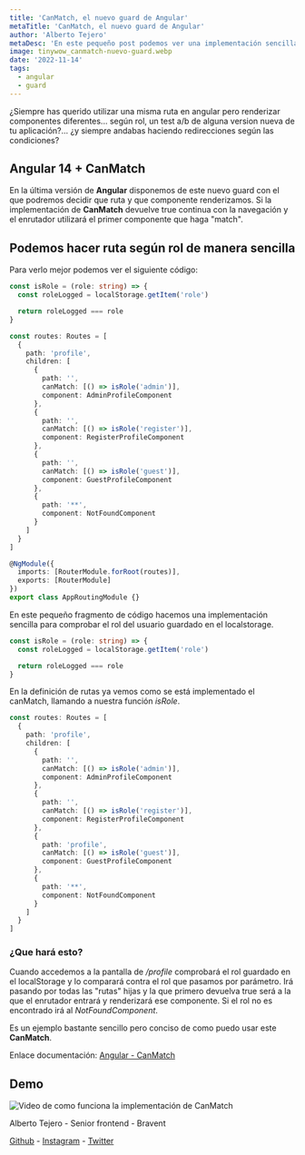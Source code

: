 ```yaml
---
title: 'CanMatch, el nuevo guard de Angular'
metaTitle: 'CanMatch, el nuevo guard de Angular'
author: 'Alberto Tejero'
metaDesc: 'En este pequeño post podemos ver una implementación sencilla del nuevo guard 🛡️ que tenemos disponible en Angular 14. Hacemos un acceso a un perfil de usuario según el rol que tiene el usuario autenticado.'
image: tinywow_canmatch-nuevo-guard.webp
date: '2022-11-14'
tags:
  - angular
  - guard
---
```


¿Siempre has querido utilizar una misma ruta en angular pero renderizar componentes diferentes... según rol, un test a/b de alguna version nueva de tu aplicación?... ¿y siempre andabas haciendo redirecciones según las condiciones?

## Angular 14 + CanMatch

En la última versión de **Angular** disponemos de este nuevo guard con el que podremos decidir que ruta y que componente renderizamos. Si la implementación de **CanMatch** devuelve true continua con la navegación y el enrutador utilizará el primer componente que haga "match".

## Podemos hacer ruta según rol de manera sencilla

Para verlo mejor podemos ver el siguiente código:

```typescript
const isRole = (role: string) => {
  const roleLogged = localStorage.getItem('role')

  return roleLogged === role
}

const routes: Routes = [
  {
    path: 'profile',
    children: [
      {
        path: '',
        canMatch: [() => isRole('admin')],
        component: AdminProfileComponent
      },
      {
        path: '',
        canMatch: [() => isRole('register')],
        component: RegisterProfileComponent
      },
      {
        path: '',
        canMatch: [() => isRole('guest')],
        component: GuestProfileComponent
      },
      {
        path: '**',
        component: NotFoundComponent
      }
    ]
  }
]

@NgModule({
  imports: [RouterModule.forRoot(routes)],
  exports: [RouterModule]
})
export class AppRoutingModule {}
```

En este pequeño fragmento de código hacemos una implementación sencilla para comprobar el rol del usuario guardado en el localstorage.

```typescript
const isRole = (role: string) => {
  const roleLogged = localStorage.getItem('role')

  return roleLogged === role
}
```

En la definición de rutas ya vemos como se está implementado el canMatch, llamando a nuestra función _isRole_.

```typescript
const routes: Routes = [
  {
    path: 'profile',
    children: [
      {
        path: '',
        canMatch: [() => isRole('admin')],
        component: AdminProfileComponent
      },
      {
        path: '',
        canMatch: [() => isRole('register')],
        component: RegisterProfileComponent
      },
      {
        path: 'profile',
        canMatch: [() => isRole('guest')],
        component: GuestProfileComponent
      },
      {
        path: '**',
        component: NotFoundComponent
      }
    ]
  }
]
```

### ¿Que hará esto?

Cuando accedemos a la pantalla de _/profile_ comprobará el rol guardado en el localStorage y lo comparará contra el rol que pasamos por parámetro. Irá pasando por todas las "rutas" hijas y la que primero devuelva true será a la que el enrutador entrará y renderizará ese componente. Si el rol no es encontrado irá al _NotFoundComponent_.

Es un ejemplo bastante sencillo pero conciso de como puedo usar este **CanMatch**.

Enlace documentación:
[Angular - CanMatch](https://angular.io/api/router/CanMatch)

## Demo

![Video de como funciona la implementación de CanMatch](/img/posts/demo-canmatch-angular.gif)

Alberto Tejero - Senior frontend - Bravent

[Github](https://github.com/albertot-dev) -
[Instagram](https://www.instagram.com/albertot_dev/) -
[Twitter](https://twitter.com/albertot_dev)
